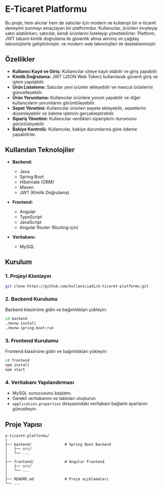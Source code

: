 # E-Ticaret Platformu

Bu proje, hem alıcılar hem de satıcılar için modern ve kullanışlı bir e-ticaret deneyimi sunmayı amaçlayan bir platformdur. Kullanıcılar, ürünleri inceleyip satın alabilirken; satıcılar, kendi ürünlerini listeleyip yönetebilirler. Platform, JWT tabanlı kimlik doğrulama ile güvenlik altına alınmış ve çağdaş teknolojilerle geliştirilmiştir. ve modern web teknolojileri ile desteklenmiştir.

## Özellikler

- **Kullanıcı Kayıt ve Giriş:** Kullanıcılar siteye kayıt olabilir ve giriş yapabilir.
- **Kimlik Doğrulama:** JWT (JSON Web Token) kullanılarak güvenli giriş ve işlem yapılabilir.
- **Ürün Listeleme:** Satıcılar yeni ürünler ekleyebilir ve mevcut ürünlerini güncelleyebilir.
- **Ürün Yorumlama:** Kullanıcılar ürünlere yorum yapabilir ve diğer kullanıcıların yorumlarını görüntüleyebilir.
- **Sepet Yönetimi:** Kullanıcılar ürünleri sepete ekleyebilir, sepetlerini düzenleyebilir ve ödeme işlemini gerçekleştirebilir.
- **Sipariş Yönetimi:** Kullanıcılar verdikleri siparişlerin durumunu görüntüleyebilir.
- **Bakiye Kontrolü:** Kullanıcılar, bakiye durumlarına göre ödeme yapabilirler.

## Kullanılan Teknolojiler

- **Backend:**
  - Java
  - Spring Boot
  - Hibernate (ORM)
  - Maven
  - JWT (Kimlik Doğrulama)

- **Frontend:**
  - Angular
  - TypeScript
  - JavaScript
  - Angular Router (Routing için)

- **Veritabanı:**
  - MySQL

## Kurulum

### 1. Projeyi Klonlayın

```bash
git clone https://github.com/kullaniciadi/e-ticaret-platformu.git
```

### 2. Backend Kurulumu

Backend klasörüne gidin ve bağımlılıkları yükleyin:

```bash
cd backend
./mvnw install
./mvnw spring-boot:run
```

### 3. Frontend Kurulumu

Frontend klasörüne gidin ve bağımlılıkları yükleyin:

```bash
cd frontend
npm install
npm start
```

### 4. Veritabanı Yapılandırması

- MySQL sunucusunu başlatın.
- Gerekli veritabanını ve tabloları oluşturun.
- `application.properties` dosyasındaki veritabanı bağlantı ayarlarını güncelleyin.

## Proje Yapısı

```plaintext
e-ticaret-platformu/
│
├── backend/               # Spring Boot Backend
│   ├── src/
│   └── ...
│
├── frontend/              # Angular Frontend
│   ├── src/
│   └── ...
│
├── README.md              # Proje açıklamaları
└── ...
```
